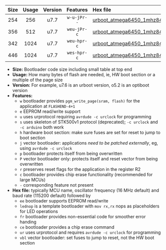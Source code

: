 |Size|Usage|Version|Features|Hex file|
|:-:|:-:|:-:|:-:|:--|
|254|256|u7.7|`w-u-jPr--`|[urboot_atmega6450_1mhz8432_230400bps_lednop_ur_vbl.hex](https://raw.githubusercontent.com/stefanrueger/urboot.hex/main/mcus/atmega6450/fcpu_1mhz8432/230400_bps/urboot_atmega6450_1mhz8432_230400bps_lednop_ur_vbl.hex)|
|356|512|u7.7|`weu-jPr-c`|[urboot_atmega6450_1mhz8432_230400bps_ee_lednop_fr_ce_ur_vbl.hex](https://raw.githubusercontent.com/stefanrueger/urboot.hex/main/mcus/atmega6450/fcpu_1mhz8432/230400_bps/urboot_atmega6450_1mhz8432_230400bps_ee_lednop_fr_ce_ur_vbl.hex)|
|342|1024|u7.7|`weu-hpr-c`|[urboot_atmega6450_1mhz8432_230400bps_ee_lednop_fr_ce_ur.hex](https://raw.githubusercontent.com/stefanrueger/urboot.hex/main/mcus/atmega6450/fcpu_1mhz8432/230400_bps/urboot_atmega6450_1mhz8432_230400bps_ee_lednop_fr_ce_ur.hex)|
|446|1024|u7.7|`wes-hpr-c`|[urboot_atmega6450_1mhz8432_230400bps_ee_lednop_fr_ce.hex](https://raw.githubusercontent.com/stefanrueger/urboot.hex/main/mcus/atmega6450/fcpu_1mhz8432/230400_bps/urboot_atmega6450_1mhz8432_230400bps_ee_lednop_fr_ce.hex)|

- **Size:** Bootloader code size including small table at top end
- **Usage:** How many bytes of flash are needed, ie, HW boot section or a multiple of the page size
- **Version:** For example, u7.6 is an urboot version, o5.2 is an optiboot version
- **Features:**
  + `w` bootloader provides `pgm_write_page(sram, flash)` for the application at `FLASHEND-4+1`
  + `e` EEPROM read/write support
  + `u` uses urprotocol requiring `avrdude -c urclock` for programming
  + `s` uses skeleton of STK500v1 protocol (deprecated); `-c urclock` and `-c arduino` both work
  + `h` hardware boot section: make sure fuses are set for reset to jump to boot section
  + `j` vector bootloader: applications *need to be patched externally*, eg, using `avrdude -c urclock`
  + `p` bootloader protects itself from being overwritten
  + `P` vector bootloader only: protects itself and reset vector from being overwritten
  + `r` preserves reset flags for the application in the register R2
  + `c` bootloader provides chip erase functionality (recommended for large MCUs)
  + `-` corresponding feature not present
- **Hex file:** typically MCU name, oscillator frequency (16 MHz default) and baud rate (115200 default) followed by
  + `ee` bootloader supports EEPROM read/write
  + `lednop` is a template bootloader with `mov rx,rx` nops as placeholders for LED operations
  + `fr` bootloader provides non-essential code for smoother error handing
  + `ce` bootloader provides a chip erase command
  + `ur` uses urprotocol and requires `avrdude -c urclock` for programming
  + `vbl` vector bootloader: set fuses to jump to reset, not the HW boot section
